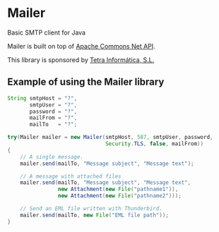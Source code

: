 # Mailer
Basic SMTP client for Java

Mailer is built on top of [Apache Commons Net API](https://commons.apache.org/proper/commons-net/).

This library is sponsored by [Tetra Informática, S.L.](https://www.tetrainfo.com)

## Example of using the Mailer library

```java
String smtpHost = "?",
       smtpUser = "?",
       password = "?",
       mailFrom = "?",
       mailTo   = "?";

try(Mailer mailer = new Mailer(smtpHost, 587, smtpUser, password,
                               Security.TLS, false, mailFrom))
{
    // A single message.
    mailer.send(mailTo, "Message subject", "Message text");

    // A message with attached files
    mailer.send(mailTo, "Message subject", "Message text",
                new Attachment(new File("pathname1")),
                new Attachment(new File("pathname2")));

    // Send an EML file written with Thunderbird.
    mailer.send(mailTo, new File("EML file path"));
}
```
